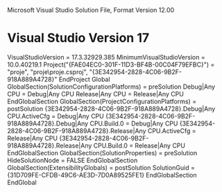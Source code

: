 ﻿
Microsoft Visual Studio Solution File, Format Version 12.00
# Visual Studio Version 17
VisualStudioVersion = 17.3.32929.385
MinimumVisualStudioVersion = 10.0.40219.1
Project("{FAE04EC0-301F-11D3-BF4B-00C04F79EFBC}") = "proje", "proje\proje.csproj", "{3E342954-2828-4C06-9B2F-918A889A4728}"
EndProject
Global
	GlobalSection(SolutionConfigurationPlatforms) = preSolution
		Debug|Any CPU = Debug|Any CPU
		Release|Any CPU = Release|Any CPU
	EndGlobalSection
	GlobalSection(ProjectConfigurationPlatforms) = postSolution
		{3E342954-2828-4C06-9B2F-918A889A4728}.Debug|Any CPU.ActiveCfg = Debug|Any CPU
		{3E342954-2828-4C06-9B2F-918A889A4728}.Debug|Any CPU.Build.0 = Debug|Any CPU
		{3E342954-2828-4C06-9B2F-918A889A4728}.Release|Any CPU.ActiveCfg = Release|Any CPU
		{3E342954-2828-4C06-9B2F-918A889A4728}.Release|Any CPU.Build.0 = Release|Any CPU
	EndGlobalSection
	GlobalSection(SolutionProperties) = preSolution
		HideSolutionNode = FALSE
	EndGlobalSection
	GlobalSection(ExtensibilityGlobals) = postSolution
		SolutionGuid = {31D709FE-CFDB-49C6-AE3D-7D0A89525FE1}
	EndGlobalSection
EndGlobal
